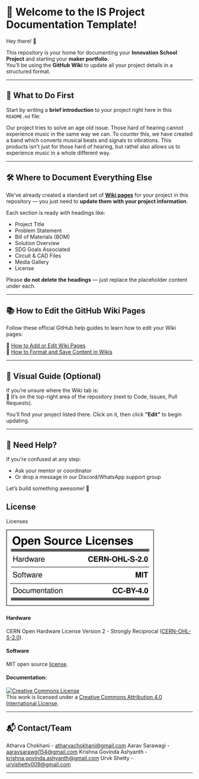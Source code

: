 # 📘 Welcome to the IS Project Documentation Template!

Hey there! 👋

This repository is your home for documenting your **Innovation School Project** and starting your **maker portfolio**.  
You’ll be using the **GitHub Wiki** to update all your project details in a structured format.

---

## 🧠 What to Do First

Start by writing a **brief introduction** to your project right here in this `README.md` file:

Our project tries to solve an age old issue. Those hard of hearing cannot experience music in the same way we can. To counter this, we have created a band which converts musical beats and signals to vibrations. This products isn't just for those hard of hearing, but rathel also allows us to experience music in a whole different way. 

---

## 🛠 Where to Document Everything Else

We’ve already created a standard set of [**Wiki pages**](https://github.com/MakersAsylumIndia/octave/wiki) for your project in this repository — you just need to **update them with your project information**.

Each section is ready with headings like:

- Project Title
- Problem Statement
- Bill of Materials (BOM)
- Solution Overview
- SDG Goals Associated
- Circuit & CAD Files
- Media Gallery
- License

Please **do not delete the headings** — just replace the placeholder content under each.

---

## 📚 How to Edit the GitHub Wiki Pages

Follow these official GitHub help guides to learn how to edit your Wiki pages:

🔗 [How to Add or Edit Wiki Pages](https://docs.github.com/en/communities/documenting-your-project-with-wikis/adding-or-editing-wiki-pages)  
🔗 [How to Format and Save Content in Wikis](https://docs.github.com/en/communities/documenting-your-project-with-wikis/editing-wiki-content)

---

## 📸 Visual Guide (Optional)

If you’re unsure where the Wiki tab is:  
📍 It’s on the top-right area of the repository (next to Code, Issues, Pull Requests).

You’ll find your project listed there. Click on it, then click **“Edit”** to begin updating.

---

## 🤝 Need Help?

If you're confused at any step:
- Ask your mentor or coordinator
- Or drop a message in our Discord/WhatsApp support group

Let’s build something awesome! 🚀

## License

Licenses

<a href="LICENSE.md"><img src="Media\Images\Licenses_facts.svg" width="400" alt="Open Source Licenses Facts"/></a>

#### Hardware
CERN Open Hardware License Version 2 - Strongly Reciprocal ([CERN-OHL-S-2.0](https://spdx.org/licenses/CERN-OHL-S-2.0.html)).

#### Software
MIT open source [license](http://opensource.org/licenses/MIT).

#### Documentation:
<a rel="license" href="http://creativecommons.org/licenses/by/4.0/"><img alt="Creative Commons License" style="border-width:0" src="https://i.creativecommons.org/l/by/4.0/88x31.png" /></a><br />This work is licensed under a <a rel="license" href="http://creativecommons.org/licenses/by/4.0/">Creative Commons Attribution 4.0 International License</a>.

---

## 📬 Contact/Team

Atharva Chokhani - atharvachokhani@gmail.com
Aarav Sarawagi - aaravsarawgi154@gmail.com
Krishna Govinda Ashyanth - krishna.govinda.ashyanth@gmail.com
Urvk Shetty - urvishetty009@gmail.com

---
